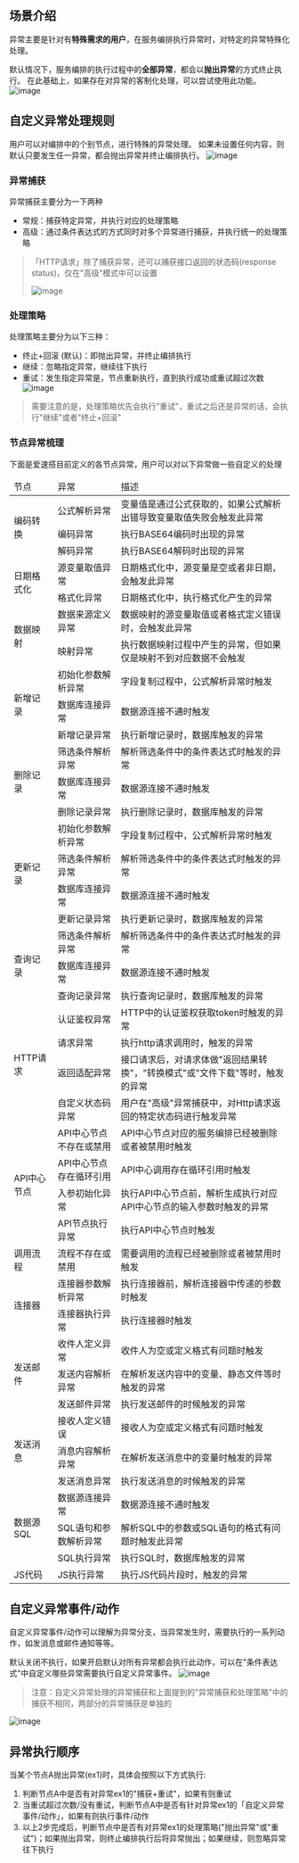## 场景介绍

异常主要是针对有**特殊需求的用户**，在服务编排执行异常时，对特定的异常特殊化处理。

默认情况下，服务编排的执行过程中的****全部异常****，都会以**抛出异常**的方式终止执行。
在此基础上，如果存在对异常的客制化处理，可以尝试使用此功能。
![image](/img/服务编排/异常和事务/异常/异常处理.png)
## 自定义异常处理规则
用户可以对编排中的个别节点，进行特殊的异常处理。
如果未设置任何内容，则默认只要发生任一异常，都会抛出异常并终止编排执行。
![image](/img/服务编排/异常和事务/异常/异常处理规则.png)
### 异常捕获
异常捕获主要分为一下两种
* 常规：捕获特定异常，并执行对应的处理策略
* 高级：通过条件表达式的方式同时对多个异常进行捕获，并执行统一的处理策略



> 「HTTP请求」除了捕获异常，还可以捕获接口返回的状态码(response status)，仅在"高级"模式中可以设置
> 
> ![image](/img/服务编排/异常和事务/异常/HTTP节点异常捕获.png)
### 处理策略
处理策略主要分为以下三种：
* 终止+回滚 (默认)：即抛出异常，并终止编排执行
* 继续：忽略指定异常，继续往下执行
* 重试：发生指定异常是，节点重新执行，直到执行成功或重试超过次数
![image](/img/服务编排/异常和事务/异常/处理策略.png)
> 需要注意的是，处理策略优先会执行"重试"，重试之后还是异常的话，会执行"继续"或者"终止+回滚"

### 节点异常梳理
下面是爱速搭目前定义的各节点异常，用户可以对以下异常做一些自定义的处理
<table>
  <thead>
    <tr>
      <td>节点</td>
      <td>异常</td>
      <td>描述</td>
    </tr>
  </thead>
  <tbody>   
    <tr>
      <td rowspan="3">编码转换</td>
      <td>公式解析异常</td>
      <td>变量值是通过公式获取的，如果公式解析出错导致变量取值失败会触发此异常</td>
    </tr>
    <tr>
      <td>编码异常</td> 
      <td>执行BASE64编码时出现的异常</td>
    </tr>
    <tr>
      <td>解码异常</td>
      <td>执行BASE64解码时出现的异常</td>
    </tr>
    <tr>
      <td rowspan="2">日期格式化</td>
      <td>源变量取值异常</td>
      <td>日期格式化中，源变量是空或者非日期，会触发此异常</td>
    </tr>
    <tr>
      <td>格式化异常</td>
      <td>日期格式化中，执行格式化产生的异常</td>
    </tr>
    <tr>
      <td rowspan="2">数据映射</td>
      <td>数据来源定义异常</td>
      <td>数据映射的源变量取值或者格式定义错误时，会触发此异常</td>
    </tr>
    <tr>
      <td>映射异常</td>
      <td>执行数据映射过程中产生的异常，但如果仅是映射不到对应数据不会触发</td>
    </tr>
    <tr>
      <td rowspan="3">新增记录</td>
      <td>初始化参数解析异常</td>
      <td>字段复制过程中，公式解析异常时触发</td>
    </tr>
    <tr>
      <td>数据库连接异常</td>
      <td>数据源连接不通时触发</td>
    </tr>
     <tr>
      <td>新增记录异常</td>
      <td>执行新增记录时，数据库触发的异常</td>
    </tr>
    <tr>
      <td rowspan="3">删除记录</td>
      <td>筛选条件解析异常</td>
      <td>解析筛选条件中的条件表达式时触发的异常</td>
    </tr>
    <tr>
      <td>数据库连接异常</td>
      <td>数据源连接不通时触发</td>
    </tr>
     <tr>
      <td>删除记录异常</td>
      <td>执行删除记录时，数据库触发的异常</td>
    </tr>
    <tr>
      <td rowspan="4">更新记录</td>
      <td>初始化参数解析异常</td>
      <td>字段复制过程中，公式解析异常时触发</td>
    </tr>
    <tr>
      <td>筛选条件解析异常</td>
      <td>解析筛选条件中的条件表达式时触发的异常</td>
    </tr>
    <tr>
      <td>数据库连接异常</td>
      <td>数据源连接不通时触发</td>
    </tr>
     <tr>
      <td>更新记录异常</td>
      <td>执行更新记录时，数据库触发的异常</td>
    </tr>
    <tr>
      <td rowspan="3">查询记录</td>
      <td>筛选条件解析异常</td>
      <td>解析筛选条件中的条件表达式时触发的异常</td>
    </tr>
    <tr>
      <td>数据库连接异常</td>
      <td>数据源连接不通时触发</td>
    </tr>
     <tr>
      <td>查询记录异常</td>
      <td>执行查询记录时，数据库触发的异常</td>
    </tr>
    <tr>
      <td rowspan="4">HTTP请求</td>
      <td>认证鉴权异常</td>
      <td>HTTP中的认证鉴权获取token时触发的异常</td>
    </tr>
    <tr>
      <td>请求异常</td>
      <td>执行http请求调用时，触发的异常</td>
    </tr>
    <tr>
      <td>返回适配异常</td>
      <td>接口请求后，对请求体做"返回结果转换"，"转换模式"或"文件下载"等时，触发的异常</td>
    </tr>
     <tr>
      <td>自定义状态码异常</td>
      <td>用户在"高级"异常捕获中，对Http请求返回的特定状态码进行触发异常</td>
    </tr>
    <tr>
      <td rowspan="4">API中心节点</td>
      <td>API中心节点不存在或禁用</td>
      <td>API中心节点对应的服务编排已经被删除或者被禁用时触发</td>
    </tr>
    <tr>
      <td>API中心节点存在循环引用</td>
      <td>API中心调用存在循环引用时触发</td>
    </tr>
    <tr>
      <td>入参初始化异常</td>
      <td>执行API中心节点前，解析生成执行对应API中心节点的输入参数时触发的异常</td>
    </tr>
     <tr>
      <td>API节点执行异常</td>
      <td>执行API中心节点时触发</td>
    </tr>
    <tr>
      <td rowspan="1">调用流程</td>
      <td>流程不存在或禁用</td>
      <td>需要调用的流程已经被删除或者被禁用时触发</td>
    </tr>
    <tr>
      <td rowspan="2">连接器</td>
      <td>连接器参数解析异常</td>
      <td>执行连接器前，解析连接器中传递的参数时触发</td>
    </tr>
     <tr>
      <td>连接器执行异常</td>
      <td>执行连接器时触发</td>
    </tr>
    <tr>
      <td rowspan="3">发送邮件</td>
      <td>收件人定义异常</td>
      <td>收件人为空或定义格式有问题时触发</td>
    </tr>
    <tr>
      <td>发送内容解析异常</td>
      <td>在解析发送内容中的变量、静态文件等时触发的异常</td>
    </tr>
    <tr>
      <td>发送邮件异常</td>
      <td>执行发送邮件的时候触发的异常</td>
    </tr>
    <tr>
      <td rowspan="3">发送消息</td>
      <td>接收人定义错误</td>
      <td>接收人为空或定义格式有问题时触发</td>
    </tr>
    <tr>
      <td>消息内容解析异常</td>
      <td>在解析发送消息中的变量时触发的异常</td>
    </tr>
    <tr>
      <td>发送消息异常</td>
      <td>执行发送消息的时候触发的异常</td>
    </tr>
    <tr>
      <td rowspan="3">数据源SQL</td>
      <td>数据源连接异常</td>
      <td>数据源连接不通时触发</td>
    </tr>
    <tr>
      <td>SQL语句和参数解析异常</td>
      <td>解析SQL中的参数或SQL语句的格式有问题时触发此异常</td>
    </tr>
    <tr>
      <td>SQL执行异常</td>
      <td>执行SQL时，数据库触发的异常</td>
    </tr>
    <tr>
      <td rowspan="1">JS代码</td>
      <td>JS执行异常</td>
      <td>执行JS代码片段时，触发的异常</td>
    </tr>
  </tbody>
</table>


## 自定义异常事件/动作

自定义异常事件/动作可以理解为异常分支，当异常发生时，需要执行的一系列动作，如发消息或邮件通知等等。

默认关闭不执行，如果开启默认对所有异常都会执行此动作，可以在"条件表达式"中自定义哪些异常需要执行自定义异常事件。
![image](/img/服务编排/异常和事务/异常/自定义异常事件.png)

> 注意：自定义异常处理的异常捕获和上面提到的"异常捕获和处理策略"中的捕获不相同，两部分的异常捕获是单独的

![image](/img/服务编排/异常和事务/异常/自定义异常事件预览.png)

## 异常执行顺序
当某个节点A抛出异常(ex1)时，具体会按照以下方式执行:
1. 判断节点A中是否有对异常ex1的"捕获+重试"，如果有则重试
2. 当重试超过次数/没有重试，判断节点A中是否有针对异常ex1的「自定义异常事件/动作」，如果有则执行事件/动作
3. 以上2步完成后，判断节点中是否有对异常ex1的处理策略("抛出异常"或"重试")；如果抛出异常，则终止编排执行后将异常抛出；如果继续，则忽略异常往下执行